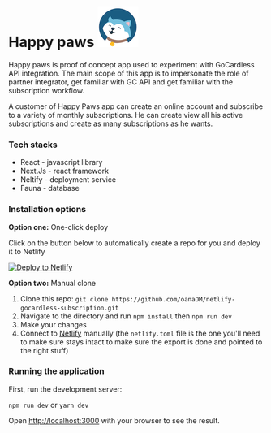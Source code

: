 # Happy paws ![Happy paws](happy_dog_face.png)


Happy paws is proof of concept app used to experiment with GoCardless API integration. The main scope of this app is to impersonate the role of partner integrator, get familiar with GC API and get familiar with the subscription workflow.

A customer of Happy Paws app can create an online account and subscribe to a variety of monthly subscriptions. He can create view all his active subscriptions and create as many subscriptions as he wants.

### Tech stacks

- React - javascript library
- Next.Js - react framework
- Neltify - deployment service
- Fauna - database

### Installation options

**Option one:** One-click deploy

Click on the button below to automatically create a repo for you and deploy it to Netlify

[![Deploy to Netlify](https://www.netlify.com/img/deploy/button.svg)](https://app.netlify.com/start/deploy?repository=https://github.com/oanaOM/netlify-gocardless-subscription/&utm_source=github&utm_medium=netlify-gocardless-subscription&utm_campaign=devex)

**Option two:** Manual clone

1.  Clone this repo: `git clone https://github.com/oanaOM/netlify-gocardless-subscription.git`
2.  Navigate to the directory and run `npm install` then `npm run dev`
3.  Make your changes
4.  Connect to [Netlify](https://url.netlify.com/BJVNu53Pv) manually (the `netlify.toml` file is the one you'll need to make sure stays intact to make sure the export is done and pointed to the right stuff)

### Running the application

First, run the development server:

`npm run dev`
or
`yarn dev`

Open [http://localhost:3000](http://localhost:3000/) with your browser to see the result.
